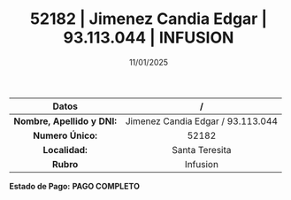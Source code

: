 ﻿---
title: 52182 | Jimenez Candia Edgar | 93.113.044 | INFUSION
date: 11/01/2025
draft: false
tags: ['santa-teresita', 'titular', 'infusion']
---

|          **Datos**          |  /  |
|:---------------------------:|:---:|
| **Nombre, Apellido y DNI:** | Jimenez Candia Edgar / 93.113.044 |
|      **Numero Único:**      | 52182 |
|        **Localidad:**       | Santa Teresita |
|          **Rubro**          | Infusion |

**Estado de Pago:** **PAGO COMPLETO**
